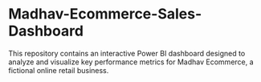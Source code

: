 # Madhav-Ecommerce-Sales-Dashboard
This repository contains an interactive Power BI dashboard designed to analyze and visualize key performance metrics for Madhav Ecommerce, a fictional online retail business.
